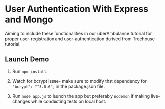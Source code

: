 # User Authentication With Express and Mongo

Aiming to include these functionalities in our uberAmbulance tutorial for proper user-registration and user-authentication derived from Treehouse tutorial.

## Launch Demo

1. Run `npm install`.

2. Watch for bcrypt issue- make sure to modify that dependency for `"bcrypt": "^3.0.6",` in the package.json file.

3. Run `node app.js` to launch the app but preferably `nodemon` if making live-changes while conducting tests on local host.